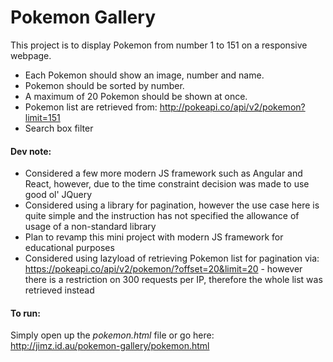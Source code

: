 # Pokemon Gallery

This project is to display Pokemon from number 1 to 151 on a responsive webpage.
- Each Pokemon should show an image, number and name. 
- Pokemon should be sorted by number.
- A maximum of 20 Pokemon should be shown at once.
- Pokemon list are retrieved from: http://pokeapi.co/api/v2/pokemon?limit=151
- Search box filter


#### Dev note:
- Considered a few more modern JS framework such as Angular and React, however, due to the time constraint decision was made to use good ol' JQuery
- Considered using a library for pagination, however the use case here is quite simple and the instruction has not specified the allowance of usage of a non-standard library
- Plan to revamp this mini project with modern JS framework for educational purposes
- Considered using lazyload of retrieving Pokemon list for pagination via: https://pokeapi.co/api/v2/pokemon/?offset=20&limit=20 - however there is a restriction on 300 requests per IP, therefore the whole list was retrieved instead

#### To run:
Simply open up the _pokemon.html_ file or go here: http://jimz.id.au/pokemon-gallery/pokemon.html